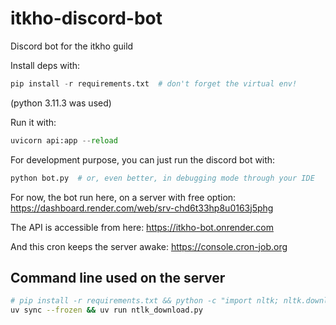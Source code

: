 # itkho-discord-bot
Discord bot for the itkho guild

Install deps with: 
```py
pip install -r requirements.txt  # don't forget the virtual env!
```
(python 3.11.3 was used)

Run it with:
```py
uvicorn api:app --reload
```

For development purpose, you can just run the discord bot with:
```py
python bot.py  # or, even better, in debugging mode through your IDE
```

For now, the bot run here, on a server with free option: https://dashboard.render.com/web/srv-chd6t33hp8u0163j5phg

The API is accessible from here: https://itkho-bot.onrender.com

And this cron keeps the server awake: https://console.cron-job.org


## Command line used on the server 
```sh
# pip install -r requirements.txt && python -c "import nltk; nltk.download('stopwords', download_dir='.'); nltk.download('punkt', download_dir='.'); nltk.download('punkt_tab', download_dir='.')"
uv sync --frozen && uv run ntlk_download.py
```